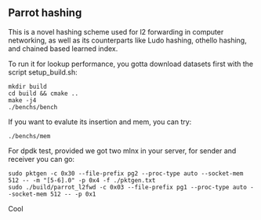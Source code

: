 ## Parrot hashing

This is a novel hashing scheme used for l2 forwarding in computer networking, as well as its counterparts like Ludo hashing, othello hashing, and chained based learned index.

To run it for lookup performance, you gotta download datasets first with the script setup_build.sh:

```
mkdir build
cd build && cmake ..
make -j4
./benchs/bench
```

If you want to evalute its insertion and mem, you can try:
```
./benchs/mem
```

For dpdk test, provided we got two mlnx in your server, for sender and receiver you can go:
```
sudo pktgen -c 0x30 --file-prefix pg2 --proc-type auto --socket-mem 512 -- -m "[5-6].0" -p 0x4 -f ./pktgen.txt
sudo ./build/parrot_l2fwd -c 0x03 --file-prefix pg1 --proc-type auto --socket-mem 512 -- -p 0x1

```
Cool
